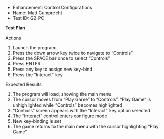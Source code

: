  - Enhancement: Control Configurations
 - Name: Matt Gumprecht
 - Test ID: G2-PC

**Test Plan**

Actions
1. Launch the program.
2. Press the down arrow key twice to navigate to “Controls”
3. Press the SPACE bar once to select “Controls”
4. Press ENTER
5. Press any key to assign new key-bind
6. Press the “Interact” key

Expected Results
1. The program will load, showing the main menu.
2. The cursor moves from “Play Game” to “Controls”. “Play Game” is unhighlighted while “Controls” becomes highlighted
3. “Controls” screen appears with the “Interact” key option selected
4. The “Interact” control enters configure mode
5. New key-binding is set
6. The game returns to the main menu with the cursor highlighting “Play Game”